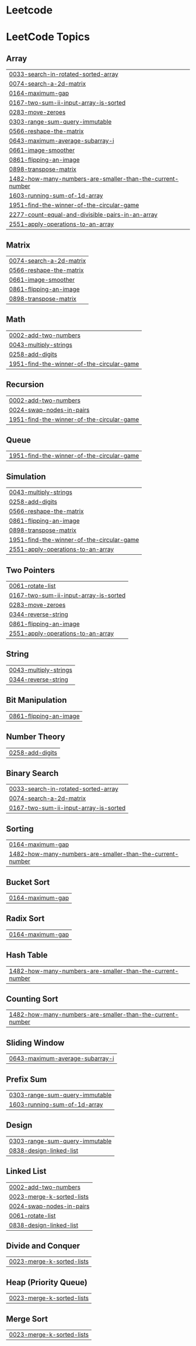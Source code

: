 # Leetcode
<!---LeetCode Topics Start-->
# LeetCode Topics
## Array
|  |
| ------- |
| [0033-search-in-rotated-sorted-array](https://github.com/Firakef1/CSEC-CPD-Leetcode-Solutions/tree/master/0033-search-in-rotated-sorted-array) |
| [0074-search-a-2d-matrix](https://github.com/Firakef1/CSEC-CPD-Leetcode-Solutions/tree/master/0074-search-a-2d-matrix) |
| [0164-maximum-gap](https://github.com/Firakef1/CSEC-CPD-Leetcode-Solutions/tree/master/0164-maximum-gap) |
| [0167-two-sum-ii-input-array-is-sorted](https://github.com/Firakef1/CSEC-CPD-Leetcode-Solutions/tree/master/0167-two-sum-ii-input-array-is-sorted) |
| [0283-move-zeroes](https://github.com/Firakef1/CSEC-CPD-Leetcode-Solutions/tree/master/0283-move-zeroes) |
| [0303-range-sum-query-immutable](https://github.com/Firakef1/CSEC-CPD-Leetcode-Solutions/tree/master/0303-range-sum-query-immutable) |
| [0566-reshape-the-matrix](https://github.com/Firakef1/CSEC-CPD-Leetcode-Solutions/tree/master/0566-reshape-the-matrix) |
| [0643-maximum-average-subarray-i](https://github.com/Firakef1/CSEC-CPD-Leetcode-Solutions/tree/master/0643-maximum-average-subarray-i) |
| [0661-image-smoother](https://github.com/Firakef1/CSEC-CPD-Leetcode-Solutions/tree/master/0661-image-smoother) |
| [0861-flipping-an-image](https://github.com/Firakef1/CSEC-CPD-Leetcode-Solutions/tree/master/0861-flipping-an-image) |
| [0898-transpose-matrix](https://github.com/Firakef1/CSEC-CPD-Leetcode-Solutions/tree/master/0898-transpose-matrix) |
| [1482-how-many-numbers-are-smaller-than-the-current-number](https://github.com/Firakef1/CSEC-CPD-Leetcode-Solutions/tree/master/1482-how-many-numbers-are-smaller-than-the-current-number) |
| [1603-running-sum-of-1d-array](https://github.com/Firakef1/CSEC-CPD-Leetcode-Solutions/tree/master/1603-running-sum-of-1d-array) |
| [1951-find-the-winner-of-the-circular-game](https://github.com/Firakef1/CSEC-CPD-Leetcode-Solutions/tree/master/1951-find-the-winner-of-the-circular-game) |
| [2277-count-equal-and-divisible-pairs-in-an-array](https://github.com/Firakef1/CSEC-CPD-Leetcode-Solutions/tree/master/2277-count-equal-and-divisible-pairs-in-an-array) |
| [2551-apply-operations-to-an-array](https://github.com/Firakef1/CSEC-CPD-Leetcode-Solutions/tree/master/2551-apply-operations-to-an-array) |
## Matrix
|  |
| ------- |
| [0074-search-a-2d-matrix](https://github.com/Firakef1/CSEC-CPD-Leetcode-Solutions/tree/master/0074-search-a-2d-matrix) |
| [0566-reshape-the-matrix](https://github.com/Firakef1/CSEC-CPD-Leetcode-Solutions/tree/master/0566-reshape-the-matrix) |
| [0661-image-smoother](https://github.com/Firakef1/CSEC-CPD-Leetcode-Solutions/tree/master/0661-image-smoother) |
| [0861-flipping-an-image](https://github.com/Firakef1/CSEC-CPD-Leetcode-Solutions/tree/master/0861-flipping-an-image) |
| [0898-transpose-matrix](https://github.com/Firakef1/CSEC-CPD-Leetcode-Solutions/tree/master/0898-transpose-matrix) |
## Math
|  |
| ------- |
| [0002-add-two-numbers](https://github.com/Firakef1/CSEC-CPD-Leetcode-Solutions/tree/master/0002-add-two-numbers) |
| [0043-multiply-strings](https://github.com/Firakef1/CSEC-CPD-Leetcode-Solutions/tree/master/0043-multiply-strings) |
| [0258-add-digits](https://github.com/Firakef1/CSEC-CPD-Leetcode-Solutions/tree/master/0258-add-digits) |
| [1951-find-the-winner-of-the-circular-game](https://github.com/Firakef1/CSEC-CPD-Leetcode-Solutions/tree/master/1951-find-the-winner-of-the-circular-game) |
## Recursion
|  |
| ------- |
| [0002-add-two-numbers](https://github.com/Firakef1/CSEC-CPD-Leetcode-Solutions/tree/master/0002-add-two-numbers) |
| [0024-swap-nodes-in-pairs](https://github.com/Firakef1/CSEC-CPD-Leetcode-Solutions/tree/master/0024-swap-nodes-in-pairs) |
| [1951-find-the-winner-of-the-circular-game](https://github.com/Firakef1/CSEC-CPD-Leetcode-Solutions/tree/master/1951-find-the-winner-of-the-circular-game) |
## Queue
|  |
| ------- |
| [1951-find-the-winner-of-the-circular-game](https://github.com/Firakef1/CSEC-CPD-Leetcode-Solutions/tree/master/1951-find-the-winner-of-the-circular-game) |
## Simulation
|  |
| ------- |
| [0043-multiply-strings](https://github.com/Firakef1/CSEC-CPD-Leetcode-Solutions/tree/master/0043-multiply-strings) |
| [0258-add-digits](https://github.com/Firakef1/CSEC-CPD-Leetcode-Solutions/tree/master/0258-add-digits) |
| [0566-reshape-the-matrix](https://github.com/Firakef1/CSEC-CPD-Leetcode-Solutions/tree/master/0566-reshape-the-matrix) |
| [0861-flipping-an-image](https://github.com/Firakef1/CSEC-CPD-Leetcode-Solutions/tree/master/0861-flipping-an-image) |
| [0898-transpose-matrix](https://github.com/Firakef1/CSEC-CPD-Leetcode-Solutions/tree/master/0898-transpose-matrix) |
| [1951-find-the-winner-of-the-circular-game](https://github.com/Firakef1/CSEC-CPD-Leetcode-Solutions/tree/master/1951-find-the-winner-of-the-circular-game) |
| [2551-apply-operations-to-an-array](https://github.com/Firakef1/CSEC-CPD-Leetcode-Solutions/tree/master/2551-apply-operations-to-an-array) |
## Two Pointers
|  |
| ------- |
| [0061-rotate-list](https://github.com/Firakef1/CSEC-CPD-Leetcode-Solutions/tree/master/0061-rotate-list) |
| [0167-two-sum-ii-input-array-is-sorted](https://github.com/Firakef1/CSEC-CPD-Leetcode-Solutions/tree/master/0167-two-sum-ii-input-array-is-sorted) |
| [0283-move-zeroes](https://github.com/Firakef1/CSEC-CPD-Leetcode-Solutions/tree/master/0283-move-zeroes) |
| [0344-reverse-string](https://github.com/Firakef1/CSEC-CPD-Leetcode-Solutions/tree/master/0344-reverse-string) |
| [0861-flipping-an-image](https://github.com/Firakef1/CSEC-CPD-Leetcode-Solutions/tree/master/0861-flipping-an-image) |
| [2551-apply-operations-to-an-array](https://github.com/Firakef1/CSEC-CPD-Leetcode-Solutions/tree/master/2551-apply-operations-to-an-array) |
## String
|  |
| ------- |
| [0043-multiply-strings](https://github.com/Firakef1/CSEC-CPD-Leetcode-Solutions/tree/master/0043-multiply-strings) |
| [0344-reverse-string](https://github.com/Firakef1/CSEC-CPD-Leetcode-Solutions/tree/master/0344-reverse-string) |
## Bit Manipulation
|  |
| ------- |
| [0861-flipping-an-image](https://github.com/Firakef1/CSEC-CPD-Leetcode-Solutions/tree/master/0861-flipping-an-image) |
## Number Theory
|  |
| ------- |
| [0258-add-digits](https://github.com/Firakef1/CSEC-CPD-Leetcode-Solutions/tree/master/0258-add-digits) |
## Binary Search
|  |
| ------- |
| [0033-search-in-rotated-sorted-array](https://github.com/Firakef1/CSEC-CPD-Leetcode-Solutions/tree/master/0033-search-in-rotated-sorted-array) |
| [0074-search-a-2d-matrix](https://github.com/Firakef1/CSEC-CPD-Leetcode-Solutions/tree/master/0074-search-a-2d-matrix) |
| [0167-two-sum-ii-input-array-is-sorted](https://github.com/Firakef1/CSEC-CPD-Leetcode-Solutions/tree/master/0167-two-sum-ii-input-array-is-sorted) |
## Sorting
|  |
| ------- |
| [0164-maximum-gap](https://github.com/Firakef1/CSEC-CPD-Leetcode-Solutions/tree/master/0164-maximum-gap) |
| [1482-how-many-numbers-are-smaller-than-the-current-number](https://github.com/Firakef1/CSEC-CPD-Leetcode-Solutions/tree/master/1482-how-many-numbers-are-smaller-than-the-current-number) |
## Bucket Sort
|  |
| ------- |
| [0164-maximum-gap](https://github.com/Firakef1/CSEC-CPD-Leetcode-Solutions/tree/master/0164-maximum-gap) |
## Radix Sort
|  |
| ------- |
| [0164-maximum-gap](https://github.com/Firakef1/CSEC-CPD-Leetcode-Solutions/tree/master/0164-maximum-gap) |
## Hash Table
|  |
| ------- |
| [1482-how-many-numbers-are-smaller-than-the-current-number](https://github.com/Firakef1/CSEC-CPD-Leetcode-Solutions/tree/master/1482-how-many-numbers-are-smaller-than-the-current-number) |
## Counting Sort
|  |
| ------- |
| [1482-how-many-numbers-are-smaller-than-the-current-number](https://github.com/Firakef1/CSEC-CPD-Leetcode-Solutions/tree/master/1482-how-many-numbers-are-smaller-than-the-current-number) |
## Sliding Window
|  |
| ------- |
| [0643-maximum-average-subarray-i](https://github.com/Firakef1/CSEC-CPD-Leetcode-Solutions/tree/master/0643-maximum-average-subarray-i) |
## Prefix Sum
|  |
| ------- |
| [0303-range-sum-query-immutable](https://github.com/Firakef1/CSEC-CPD-Leetcode-Solutions/tree/master/0303-range-sum-query-immutable) |
| [1603-running-sum-of-1d-array](https://github.com/Firakef1/CSEC-CPD-Leetcode-Solutions/tree/master/1603-running-sum-of-1d-array) |
## Design
|  |
| ------- |
| [0303-range-sum-query-immutable](https://github.com/Firakef1/CSEC-CPD-Leetcode-Solutions/tree/master/0303-range-sum-query-immutable) |
| [0838-design-linked-list](https://github.com/Firakef1/CSEC-CPD-Leetcode-Solutions/tree/master/0838-design-linked-list) |
## Linked List
|  |
| ------- |
| [0002-add-two-numbers](https://github.com/Firakef1/CSEC-CPD-Leetcode-Solutions/tree/master/0002-add-two-numbers) |
| [0023-merge-k-sorted-lists](https://github.com/Firakef1/CSEC-CPD-Leetcode-Solutions/tree/master/0023-merge-k-sorted-lists) |
| [0024-swap-nodes-in-pairs](https://github.com/Firakef1/CSEC-CPD-Leetcode-Solutions/tree/master/0024-swap-nodes-in-pairs) |
| [0061-rotate-list](https://github.com/Firakef1/CSEC-CPD-Leetcode-Solutions/tree/master/0061-rotate-list) |
| [0838-design-linked-list](https://github.com/Firakef1/CSEC-CPD-Leetcode-Solutions/tree/master/0838-design-linked-list) |
## Divide and Conquer
|  |
| ------- |
| [0023-merge-k-sorted-lists](https://github.com/Firakef1/CSEC-CPD-Leetcode-Solutions/tree/master/0023-merge-k-sorted-lists) |
## Heap (Priority Queue)
|  |
| ------- |
| [0023-merge-k-sorted-lists](https://github.com/Firakef1/CSEC-CPD-Leetcode-Solutions/tree/master/0023-merge-k-sorted-lists) |
## Merge Sort
|  |
| ------- |
| [0023-merge-k-sorted-lists](https://github.com/Firakef1/CSEC-CPD-Leetcode-Solutions/tree/master/0023-merge-k-sorted-lists) |
<!---LeetCode Topics End-->